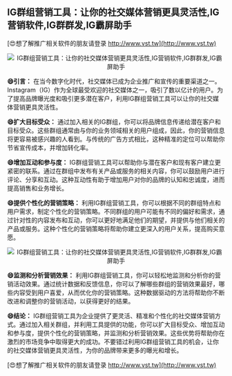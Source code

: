## **IG群组营销工具：让你的社交媒体营销更具灵活性,IG营销软件,IG群群发,IG霸屏助手**

[😍想了解推广相关软件的朋友请登录 http://www.vst.tw](http://www.vst.tw)

 <center><img src="https://vst.tw/MP4/tuiguang/png/8.png" alt="IG群组营销工具：让你的社交媒体营销更具灵活性,IG营销软件,IG群群发,IG霸屏助手"></center>

**😄引言：**
在当今数字化时代，社交媒体已成为企业推广和宣传的重要渠道之一。Instagram（IG）作为全球最受欢迎的社交媒体之一，吸引了数以亿计的用户。为了提高品牌曝光度和吸引更多潜在客户，利用IG群组营销工具可以让你的社交媒体营销更具灵活性。

**😄扩大目标受众：**
通过加入相关的IG群组，你可以将品牌信息传递给潜在客户和目标受众。这些群组通常由与你的业务领域相关的用户组成，因此，你的营销信息将更容易被感兴趣的人看到。与传统的广告方式相比，这种精准的定位可以帮助你节省宣传成本，并增加转化率。

**😄增加互动和参与度：**
IG群组营销工具可以帮助你与潜在客户和现有客户建立更紧密的联系。通过在群组中发布有关产品或服务的相关内容，你可以鼓励用户进行评论、分享和互动。这种互动性有助于增加用户对你的品牌的认知和忠诚度，进而提高销售和业务增长。

**😄提供个性化的营销策略：**
利用IG群组营销工具，你可以根据不同的群组特点和用户需求，制定个性化的营销策略。不同群组的用户可能有不同的偏好和需求，通过针对性的内容发布和互动，你可以更好地满足他们的期望，并提供与他们相关的产品或服务。这种个性化的营销策略将帮助你建立更深入的用户关系，提高购买意愿。

 <center><img src="https://vst.tw/MP4/tuiguang/png/4.png" alt="IG群组营销工具：让你的社交媒体营销更具灵活性,IG营销软件,IG群群发,IG霸屏助手"></center>

**😄监测和分析营销效果：**
利用IG群组营销工具，你可以轻松地监测和分析你的营销活动效果。通过统计数据和反馈信息，你可以了解哪些群组的营销效果最好，哪些内容受到用户喜爱，从而优化你的营销策略。这种数据驱动的方法将帮助你不断改进和调整你的营销活动，以获得更好的结果。

**😄结论：**
IG群组营销工具为企业提供了更灵活、精准和个性化的社交媒体营销方式。通过加入相关群组，并利用工具提供的功能，你可以扩大目标受众、增加互动和参与度，提供个性化的营销策略，并监测和分析营销效果。这些优势将帮助你在激烈的市场竞争中取得更大的成功。不要错过利用IG群组营销工具的机会，让你的社交媒体营销更具灵活性，为你的品牌带来更多的曝光和增长。

[😍想了解推广相关软件的朋友请登录 http://www.vst.tw](http://www.vst.tw)



